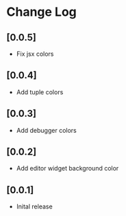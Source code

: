 # Change Log


## [0.0.5]
- Fix jsx colors

## [0.0.4]
- Add tuple colors

## [0.0.3]
- Add debugger colors

## [0.0.2]
- Add editor widget background color

## [0.0.1]
- Inital release
